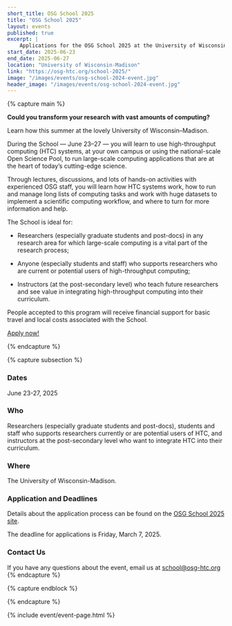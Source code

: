 ```yaml
---
short_title: OSG School 2025
title: "OSG School 2025"
layout: events
published: true
excerpt: |
    Applications for the OSG School 2025 at the University of Wisconsin-Madison are now open!
start_date: 2025-06-23
end_date: 2025-06-27
location: "University of Wisconsin-Madison"
link: "https://osg-htc.org/school-2025/"
image: "/images/events/osg-school-2024-event.jpg"
header_image: "/images/events/osg-school-2024-event.jpg"
---
```


{% capture main %}

**Could you transform your research with vast amounts of computing?**

Learn how this summer at the lovely University of Wisconsin–Madison.

During the School — June 23–27 — you will learn to use high-throughput computing (HTC) systems, at your own campus or using the national-scale Open Science Pool, to run large-scale computing applications that are at the heart of today’s cutting-edge science.

Through lectures, discussions, and lots of hands-on activities with experienced OSG staff, you will learn how HTC systems work, how to run and manage long lists of computing tasks and work with huge datasets to implement a scientific computing workflow, and where to turn for more information and help.

The School is ideal for:

* Researchers (especially graduate students and post-docs) in any research area for which large-scale computing is a vital part of the research process;

* Anyone (especially students and staff) who supports researchers who are current or potential users of high-throughput computing;

* Instructors (at the post-secondary level) who teach future researchers and see value in integrating high-throughput computing into their curriculum.

People accepted to this program will receive financial support for basic travel and local costs associated with the School.

<div class="d-flex mb-3">
    <div class="p-3 m-auto">
        <a class="btn btn-primary" href="https://osg-htc.org/school-2025">Apply now!</a>
    </div>
</div>


{% endcapture %}


{% capture subsection %}
### Dates

June 23-27, 2025

### Who

Researchers (especially graduate students and post-docs), students and staff who supports researchers currently or are potential users of HTC, and instructors at the post-secondary level who want to integrate HTC into their curriculum.
 
### Where

The University of Wisconsin-Madison.

### Application and Deadlines
Details about the application process can be found on the [OSG School 2025 site](https://osg-htc.org/school-2025).

The deadline for applications is Friday, March 7, 2025.

### Contact Us

If you have any questions about the event, email us at [school@osg-htc.org](mailto:school@osg-htc.org)
{% endcapture %}

{% capture endblock %}


{% endcapture %}

{% include event/event-page.html %}
